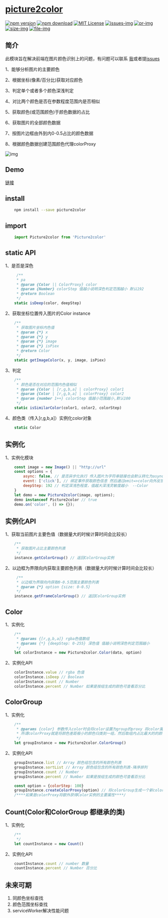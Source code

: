 # [picture2color](./)

[![npm version][npm-version-img]][npm-url]
[![npm download][npm-download-img]][npm-download]
[![MIT License][license-image]][license-url]
[![issues-img]][issues]
[![pr-img]][pr]
[![size-img]][size-img]
[![file-img]][file-img]

## 简介
此模块旨在解决前端在图片颜色识别上的问题，有问题可以联系
[我][e-mail]或者提[issues][issues]

1、能够分析图片的主要颜色

2、根据坐标(像素/百分比)获取对应颜色

3、判定单个或者多个颜色深浅判定

4、对比两个颜色是否在参数程度范围内是否相似

5、获取颜色(或范围颜色)于颜色数据的占比

6、获取图片的全部颜色数据

7、按图片边框由外到内0-0.5占比的颜色数据

8、根据颜色数据创建范围颜色代理colorProxy

![img][demo-img]

## Demo

[链接][demo]

## install
``` bash
    npm install --save picture2color
```

## import

```javascript
    import Picture2color from 'Picture2color'
```

## static API

1、是否是深色
```javascript
     /**
     * pa
     * @param {Color || ColorProxy} color
     * @param {Number} colorStep 值越小说明深色判定范围越小 默认192
     * @return Boolean
     */
    static isDeep(color, deepStep)
```
2、获取坐标位置传入图片的Color instance
```javascript
    /**
     * 获取图片坐标内色值
     * @param {*} x
     * @param {*} y
     * @param {*} image
     * @param {*} isPiex
     * @return Color
     */
    static getImageColor(x, y, image, isPiex)
```
3、判定
```javascript
    /**
     * 颜色是否在对应的范围内色值相似
     * @param {Color | [r,g,b,a] | colorProxy} color1
     * @param {Color | [r,g,b,a] | colorProxy} color2
     * @param {number 1++} colorStep 值越小范围越小,默认100
     */
    static isSimilarColor(color1, color2, colorStep)
```
4、颜色类（传入[r,g,b,a]）实例化color对象
```javascript
    static Color
```
## 实例化

1、实例化模块
```javascript
    const image = new Image() || "http://url"
    const options = {
        async: false, // 是否异步化执行 传入图片为字符串链接也会默认转化为async执行
        event: ['click'], // 绑定事件获取颜色信息 然后通过emit=>color向外反馈
        deepStep: 192 // 判定深浅色程度，值越大深浅灵敏度越小  --Color
    }
    let demo = new Picture2color(image, options);
    demo instanceof Picture2color // true
    demo.on('color', () => {});
```

## 实例化API

1、获取当前图片主要色值（数据量大的时候计算时间会比较长）

```javascript
    /**
     * 获取图片占比主要颜色列表
     */
    instance.getColorGroup() // 返回ColorGroup实例
```
2、以边框为界限向内获取主要颜色列表（数据量大的时候计算时间会比较长）
```javascript
     /**
     * 以边框为界限向内获取0-0.5范围主要颜色列表
     * @param {*} option {size: 0-0.5}
     */
    instance.getFrameColorGroup() // 返回ColorGroup实例
```

## Color

1、实例化
```javascript
    /**
     * @params {[r,g,b,a]} rgba色值数组
     * @params {*} {deepStep: 0-255} 深色值 值越小说明深色判定范围越小
     */
    let colorInstance = new Picture2color.Color(data, option)
```
2、实例化API

```javascript
    colorInstance.value // rgba 色值
    colorInstance.isDeep // Boolean
    colorInstance.count // Number
    colorInstance.percent // Number 如果是按组生成的颜色可查看百分比
```
## ColorGroup

1、实例化
```javascript
    /**
     * @params {color} 参数传入color时会将color设置为group的proxy 将color属性代理到颜色组，为空时则纯作为颜色组
     * 所谓colorProxy就是将颜色差距极小的颜色归类到一组，然后取组内占比最大的的颜色属性作为代表属性，既包含colorGroup特性也包含color属性
     */
    let groupInstance = new Picture2color.ColorGroup()
```
2、实例化API

```javascript
    groupInstance.list // Array 颜色组包含的所有颜色列表
    groupInstance.sortList // Array 颜色组包含的所有颜色列表-降序排列
    groupInstance.count // Number
    groupInstance.percent // Number 如果是按组生成的颜色可查看百分比

    const option = {colorStep: 100}
    groupInstance.createColorProxy(option) // 将colorGroup生成一个新colorGrou，colorGroup内包的的是ColorProxy
    /****如果是colorProxy将额外获得Color实例的主要属性****/

```
## Count(Color和ColorGroup 都继承的类)

1、实例化
```javascript
    /**
     */
    let countInstance = new Count()
```
2、实例化API

```javascript
    countInstance.count // number 数量
    countInstance.percent // Number 百分比
```

## 未来可期

1. 同颜色坐标查找
2. 颜色范围坐标查找
3. serviceWorker解决性能问题

[demo-img]: ./assets/color.png
[demo]: https://wanxiaodong404.github.io/picture2color/examples/

[npm-version-img]: https://img.shields.io/npm/v/picture2color
[npm-url]: https://www.npmjs.com/package/picture2color

[npm-download-img]: https://img.shields.io/npm/dw/picture2color.svg?style=flat
[npm-download]: https://npmcharts.com/compare/picture2color?minimal=true

[license-image]: https://img.shields.io/badge/license-MIT-blue.svg?style=flat
[license-url]: LICENSE

[e-mail]: mailto://729779978@qq.com

[issues-img]: https://img.shields.io/bitbucket/issues-raw/wanxiaodong404/picture2color
[issues]: https://github.com/wanxiaodong404/picture2color/issues


[size-img]: https://img.shields.io/badge/minified%20size-16%20kB-informational
[file-img]: https://img.shields.io/badge/files-8-blue
[pr-img]: https://img.shields.io/bitbucket/pr-raw/wanxiaodong404/picture2color
[pr]: https://github.com/wanxiaodong404/picture2color/pr
